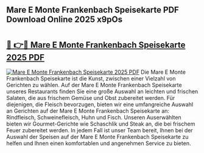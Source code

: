## Mare E Monte Frankenbach Speisekarte PDF Download Online 2025 x9pOs

# <h2><a href="http://gcd809.nevu.top/?p=Mare+E+Monte+Frankenbach+Speisekarte">🔗 👉🔴 Mare E Monte Frankenbach Speisekarte 2025 PDF</a></h2>

[![Mare E Monte Frankenbach Speisekarte 2025 PDF](https://i.imgur.com/dBaPXMq.png)](http://gcd809.nevu.top/?p=Mare+E+Monte+Frankenbach+Speisekarte)
Die Mare E Monte Frankenbach Speisekarte ist die Kunst, zwischen einer Vielzahl von Gerichten zu wählen. Auf der Mare E Monte Frankenbach Speisekarte unseres Restaurants finden Sie eine große Auswahl an leichten und frischen Salaten, die aus frischem Gemüse und Obst zubereitet werden. Für diejenigen, die Fleisch bevorzugen, bieten wir eine umfangreiche Auswahl an Gerichten auf der Mare E Monte Frankenbach Speisekarte an: Rindfleisch, Schweinefleisch, Huhn und Fisch. Unseren Auserwählten bieten wir Gourmet-Gerichte wie Schaschlik und Steak an, die bei frischem Feuer zubereitet werden. In jedem Fall ist unser Team bereit, Ihnen bei der Auswahl der Speisen auf der Mare E Monte Frankenbach Speisekarte zu helfen und Ihnen einen komfortablen und angenehmen Service zu bieten.
